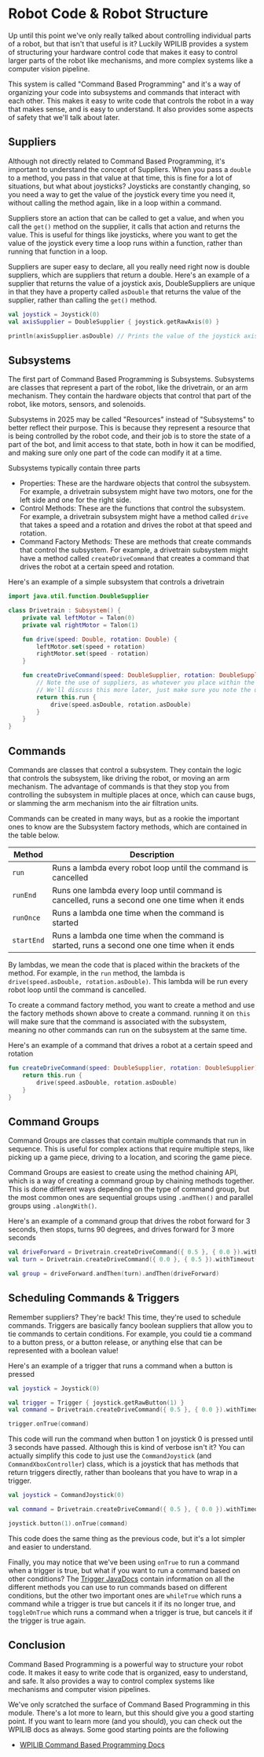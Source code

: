 # Robot Code & Robot Structure

Up until this point we've only really talked about controlling individual parts of a robot, but that isn't that useful
is it? Luckily WPILIB provides a system of structuring your hardware control code that makes it easy to control larger
parts of the robot like mechanisms, and more complex systems like a computer vision pipeline.

This system is called "Command Based Programming" and it's a way of organizing your code into subsystems and commands
that
interact with each other. This makes it easy to write code that controls the robot in a way that makes sense, and is
easy
to understand. It also provides some aspects of safety that we'll talk about later.

## Suppliers

Although not directly related to Command Based Programming, it's important to understand the concept of Suppliers.
When you pass a `double` to a method, you pass in that value at that time, this is fine for a lot of situations, but
what about joysticks? Joysticks are constantly changing, so you need a way to get the value of the joystick every time
you need it, without calling the method again, like in a loop within a command.

Suppliers store an action that can be called to get a value, and when you call the `get()` method on the supplier, it
calls that action and returns the value. This is useful for things like joysticks, where you want to get the value of
the
joystick every time a loop runs within a function, rather than running that function in a loop.

Suppliers are super easy to declare, all you really need right now is double suppliers, which are suppliers that return
a double. Here's an example of a supplier that returns the value of a joystick axis, DoubleSuppliers are unique in that
they have a property called `asDouble` that returns the value of the supplier, rather than calling the `get()` method.

```kotlin
val joystick = Joystick(0)
val axisSupplier = DoubleSupplier { joystick.getRawAxis(0) }

println(axisSupplier.asDouble) // Prints the value of the joystick axis
```

## Subsystems

The first part of Command Based Programming is Subsystems. Subsystems are classes that represent a part of the robot,
like the drivetrain, or an arm mechanism. They contain the hardware objects that control that part of the robot, like
motors, sensors, and solenoids.

Subsystems in 2025 may be called "Resources" instead of "Subsystems" to better reflect their purpose. This is because
they represent a resource that is being controlled by the robot code, and their job is to store the state of a part of
the bot, and limit access to that state, both in how it can be modified, and making sure only one part of the code can
modify it at a time.

Subsystems typically contain three parts

- Properties: These are the hardware objects that control the subsystem. For example, a drivetrain subsystem might have
  two motors, one for the left side and one for the right side.
- Control Methods: These are the functions that control the subsystem. For example, a drivetrain subsystem might have a
  method
  called `drive` that takes a speed and a rotation and drives the robot at that speed and rotation.
- Command Factory Methods: These are methods that create commands that control the subsystem. For example, a drivetrain
  subsystem might have a method called `createDriveCommand` that creates a command that drives the robot at a certain
  speed and rotation.

Here's an example of a simple subsystem that controls a drivetrain

```kotlin
import java.util.function.DoubleSupplier

class Drivetrain : Subsystem() {
    private val leftMotor = Talon(0)
    private val rightMotor = Talon(1)

    fun drive(speed: Double, rotation: Double) {
        leftMotor.set(speed + rotation)
        rightMotor.set(speed - rotation)
    }

    fun createDriveCommand(speed: DoubleSupplier, rotation: DoubleSupplier): Command {
        // Note the use of suppliers, as whatever you place within the run method will be run every robot loop until its cancelled
        // We'll discuss this more later, just make sure you note the use of suppliers
        return this.run {
            drive(speed.asDouble, rotation.asDouble)
        }
    }
}
```

## Commands

Commands are classes that control a subsystem. They contain the logic that controls the subsystem, like driving the
robot, or moving an arm mechanism. The advantage of commands is that they stop you from controlling the subsystem in
multiple places at once, which can cause bugs, or slamming the arm mechanism into the air filtration units.

Commands can be created in many ways, but as a rookie the important ones to know are the Subsystem factory methods,
which are contained in the table below.

| Method     | Description                                                                                    |
|------------|------------------------------------------------------------------------------------------------|
| `run`      | Runs a lambda every robot loop until the command is cancelled                                  |
| `runEnd`   | Runs one lambda every loop until command is cancelled, runs a second one one time when it ends |
| `runOnce`  | Runs a lambda one time when the command is started                                             |
| `startEnd` | Runs a lambda one time when the command is started, runs a second one one time when it ends    |

By lambdas, we mean the code that is placed within the brackets of the method. For example, in the `run` method, the
lambda is `drive(speed.asDouble, rotation.asDouble)`. This lambda will be run every robot loop until the command is
cancelled.

To create a command factory method, you want to create a method and use the factory methods shown above to create a
command. running it on `this` will make sure that the command is associated with the subsystem, meaning no other
commands can run on the subsystem at the same time.

Here's an example of a command that drives a robot at a certain speed and rotation

```kotlin
fun createDriveCommand(speed: DoubleSupplier, rotation: DoubleSupplier): Command {
    return this.run {
        drive(speed.asDouble, rotation.asDouble)
    }
}
```

## Command Groups

Command Groups are classes that contain multiple commands that run in sequence. This is useful for complex actions
that require multiple steps, like picking up a game piece, driving to a location, and scoring the game piece.

Command Groups are easiest to create using the method chaining API, which is a way of creating a command group by
chaining methods together. This is done different ways depending on the type of command group, but the most common
ones are sequential groups using `.andThen()` and parallel groups using `.alongWith()`.

Here's an example of a command group that drives the robot forward for 3 seconds, then stops, turns 90 degrees, and
drives forward for 3 more seconds

```kotlin
val driveForward = Drivetrain.createDriveCommand({ 0.5 }, { 0.0 }).withTimeout(3.0)
val turn = Drivetrain.createDriveCommand({ 0.0 }, { 0.5 }).withTimeout(1.0) // Assume 1s is 90 degrees

val group = driveForward.andThen(turn).andThen(driveForward)
```

## Scheduling Commands & Triggers

Remember suppliers? They're back! This time, they're used to schedule commands. Triggers are basically fancy boolean
suppliers that allow you to tie commands to certain conditions. For example, you could tie a command to a button press,
or a button release, or anything else that can be represented with a boolean value!

Here's an example of a trigger that runs a command when a button is pressed

```kotlin
val joystick = Joystick(0)

val trigger = Trigger { joystick.getRawButton(1) }
val command = Drivetrain.createDriveCommand({ 0.5 }, { 0.0 }).withTimeout(3.0)

trigger.onTrue(command)
```

This code will run the command when button 1 on joystick 0 is pressed until 3 seconds have passed. Although this is kind
of verbose isn't it? You can actually simplify this code to just use the `CommandJoystick` (and `CommandXboxController`)
class, which is a joystick that has methods that return triggers directly, rather than booleans that you have to wrap in
a trigger.

```kotlin
val joystick = CommandJoystick(0)

val command = Drivetrain.createDriveCommand({ 0.5 }, { 0.0 }).withTimeout(3.0)

joystick.button(1).onTrue(command)
```

This code does the same thing as the previous code, but it's a lot simpler and easier to understand.

Finally, you may notice that we've been using `onTrue` to run a command when a trigger is true, but what if you want to
run a command based on other conditions?
The [Trigger JavaDocs](https://github.wpilib.org/allwpilib/docs/release/java/edu/wpi/first/wpilibj2/command/button/Trigger.html)
contain information on all the different methods you can use to run commands based on different conditions, but the
other two important ones are `whileTrue` which runs a command while a trigger is true but cancels it if its no longer
true, and `toggleOnTrue` which runs a command when a trigger is true, but cancels it if the trigger is true again.

## Conclusion

Command Based Programming is a powerful way to structure your robot code. It makes it easy to write code that is
organized, easy to understand, and safe. It also provides a way to control complex systems like mechanisms and computer
vision pipelines.

We've only scratched the surface of Command Based Programming in this module. There's a lot more to learn, but this
should give you a good starting point. If you want to learn more (and you should), you can check out the WPILIB docs as
always. Some good starting points are the following

- [WPILIB Command Based Programming Docs](https://docs.wpilib.org/en/stable/docs/software/commandbased/index.html)